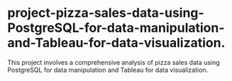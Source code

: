 # project-pizza-sales-data-using-PostgreSQL-for-data-manipulation-and-Tableau-for-data-visualization.
This project involves a comprehensive analysis of pizza sales data using PostgreSQL for data manipulation and Tableau for data visualization.
